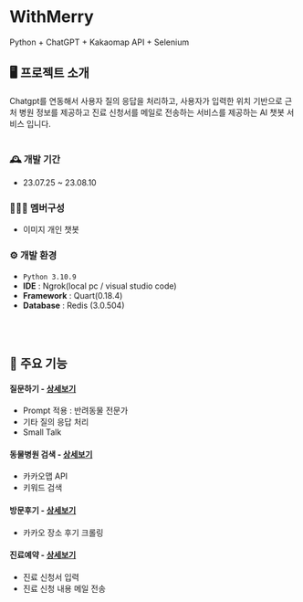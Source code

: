 # WithMerry
Python + ChatGPT + Kakaomap API + Selenium


## 🖥️ 프로젝트 소개
Chatgpt를 연동해서 사용자 질의 응답을 처리하고, 사용자가 입력한 위치 기반으로 근처 병원 정보를 제공하고 진료 신청서를 메일로 전송하는 서비스를 제공하는 AI 챗봇 서비스 입니다.
<br><br>

### 🕰️ 개발 기간
* 23.07.25 ~ 23.08.10

### 🧑‍🤝‍🧑 멤버구성
 - 이미지 개인 챗봇

### ⚙️ 개발 환경
- `Python 3.10.9`
- **IDE** : Ngrok(local pc / visual studio code)
- **Framework** : Quart(0.18.4)
- **Database** : Redis (3.0.504)

<br><br>

## 📌 주요 기능
#### 질문하기 - <a href="https://github.com/ressa009/Withmerry/wiki/%EC%A7%88%EB%AC%B8%ED%95%98%EA%B8%B0-%EC%83%81%EC%84%B8" >상세보기</a>
- Prompt 적용 : 반려동물 전문가 
- 기타 질의 응답 처리
- Small Talk
#### 동물병원 검색 - <a href="" >상세보기</a>
- 카카오맵 API
- 키워드 검색
#### 방문후기 - <a href="" >상세보기</a>
- 카카오 장소 후기 크롤링
#### 진료예약 - <a href="" >상세보기</a>
- 진료 신청서 입력
- 진료 신청 내용 메일 전송


